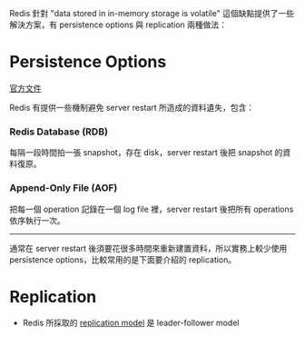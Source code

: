 Redis 針對 "data stored in in-memory storage is volatile" 這個缺點提供了一些解決方案，有 persistence options 與 replication 兩種做法：

# Persistence Options

[官方文件](https://redis.io/docs/management/persistence/)

Redis 有提供一些機制避免 server restart 所造成的資料遺失，包含：

### Redis Database (RDB)

每隔一段時間拍一張 snapshot，存在 disk，server restart 後把 snapshot 的資料復原。

### Append-Only File (AOF)

把每一個 operation 記錄在一個 log file 裡，server restart 後把所有 operations 依序執行一次。

---

通常在 server restart 後須要花很多時間來重新建置資料，所以實務上較少使用 persistence options，比較常用的是下面要介紹的 replication。
# Replication

- Redis 所採取的 [replication model](</System Design/Database Replication.md>) 是 leader-follower model
